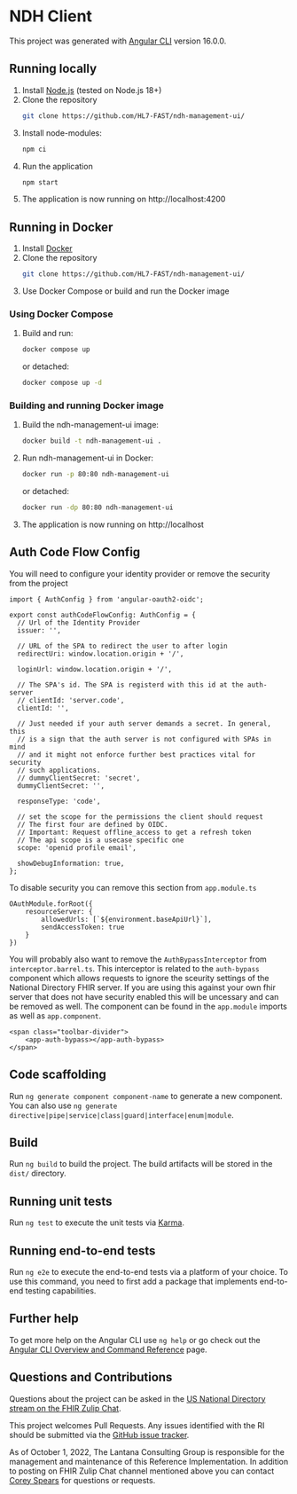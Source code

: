 # NDH Client

This project was generated with [Angular CLI](https://github.com/angular/angular-cli) version 16.0.0.

## Running locally
1. Install [Node.js](https://nodejs.org) (tested on Node.js 18+)
2. Clone the repository
    ```sh
    git clone https://github.com/HL7-FAST/ndh-management-ui/
    ```
3. Install node-modules:
    ```sh
    npm ci
    ```
4. Run the application
    ```sh
    npm start
    ```
5. The application is now running on http://localhost:4200


## Running in Docker

1. Install [Docker](https://docs.docker.com/get-docker/)
2. Clone the repository
    ```sh
    git clone https://github.com/HL7-FAST/ndh-management-ui/
    ```
3. Use Docker Compose or build and run the Docker image

### Using Docker Compose

1. Build and run:
    ```sh
    docker compose up
    ```
    or detached:
    ```sh
    docker compose up -d
    ```

### Building and running Docker image

1. Build the ndh-management-ui image:
    ```sh
    docker build -t ndh-management-ui .
    ```
2. Run ndh-management-ui in Docker:
    ```sh
    docker run -p 80:80 ndh-management-ui
    ``` 
    or detached: 
    ```sh
    docker run -dp 80:80 ndh-management-ui
    ``` 
3. The application is now running on http://localhost


## Auth Code Flow Config
You will need to configure your identity provider or remove the security from the project

```
import { AuthConfig } from 'angular-oauth2-oidc';

export const authCodeFlowConfig: AuthConfig = {
  // Url of the Identity Provider
  issuer: '',

  // URL of the SPA to redirect the user to after login
  redirectUri: window.location.origin + '/',

  loginUrl: window.location.origin + '/',

  // The SPA's id. The SPA is registerd with this id at the auth-server
  // clientId: 'server.code',
  clientId: '',

  // Just needed if your auth server demands a secret. In general, this
  // is a sign that the auth server is not configured with SPAs in mind
  // and it might not enforce further best practices vital for security
  // such applications.
  // dummyClientSecret: 'secret',
  dummyClientSecret: '',

  responseType: 'code',

  // set the scope for the permissions the client should request
  // The first four are defined by OIDC.
  // Important: Request offline_access to get a refresh token
  // The api scope is a usecase specific one
  scope: 'openid profile email',

  showDebugInformation: true,
};
```

To disable security you can remove this section from `app.module.ts`

```
OAuthModule.forRoot({
    resourceServer: {
        allowedUrls: [`${environment.baseApiUrl}`],
        sendAccessToken: true
    }
})
```

You will probably also want to remove the `AuthBypassInterceptor` from `interceptor.barrel.ts`. This interceptor is related to the `auth-bypass` component which allows requests to ignore the sceurity settings of the National Directory FHIR server. If you are using this against your own fhir server that does not have security enabled this will be uncessary and can be removed as well. The component can be found in the `app.module` imports as well as `app.component`.

```
<span class="toolbar-divider">
    <app-auth-bypass></app-auth-bypass>
</span>
```


## Code scaffolding

Run `ng generate component component-name` to generate a new component. You can also use `ng generate directive|pipe|service|class|guard|interface|enum|module`.

## Build

Run `ng build` to build the project. The build artifacts will be stored in the `dist/` directory.

## Running unit tests

Run `ng test` to execute the unit tests via [Karma](https://karma-runner.github.io).

## Running end-to-end tests

Run `ng e2e` to execute the end-to-end tests via a platform of your choice. To use this command, you need to first add a package that implements end-to-end testing capabilities.

## Further help

To get more help on the Angular CLI use `ng help` or go check out the [Angular CLI Overview and Command Reference](https://angular.io/cli) page.

## Questions and Contributions
Questions about the project can be asked in the [US National Directory stream on the FHIR Zulip Chat](https://chat.fhir.org/#narrow/stream/283066-united-states.2Fnational-directory).

This project welcomes Pull Requests. Any issues identified with the RI should be submitted via the [GitHub issue tracker](https://github.com/HL7-FAST/ndh-management-ui/issues).

As of October 1, 2022, The Lantana Consulting Group is responsible for the management and maintenance of this Reference Implementation.
In addition to posting on FHIR Zulip Chat channel mentioned above you can contact [Corey Spears](mailto:corey.spears@lantanagroup.com) for questions or requests.
